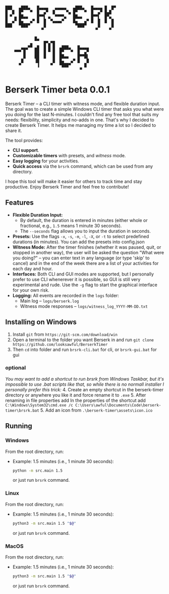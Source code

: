 ```
███   ▄███▄   █▄▄▄▄   ▄▄▄▄▄   ▄███▄   █▄▄▄▄ █  █▀
█  █  █▀   ▀  █  ▄▀  █     ▀▄ █▀   ▀  █  ▄▀ █▄█
█ ▀ ▄ ██▄▄    █▀▀▌ ▄  ▀▀▀▀▄   ██▄▄    █▀▀▌  █▀▄
█  ▄▀ █▄   ▄▀ █  █  ▀▄▄▄▄▀    █▄   ▄▀ █  █  █  █
███   ▀███▀      █             ▀███▀     █     █
                ▀                       ▀     ▀

             █▄
           ▄     █▀▄▀█
       ▄▄▄▀▀ ▄█  █ █ █  ▄███▄   █▄▄▄▄
    ▀▀▀ █    ██  █ ▀ █  █▀   ▀  █  ▄▀
        █    ██  █   █  ██▄▄    █▀▀█▌
       █     ▐█      █  █▄   ▄▀ █   █
      ▀       ▐     ▀   ▀███▀      █
                                 ▀

```

# Berserk Timer beta 0.0.1

Berserk Timer – a CLI timer with witness mode, and flexible duration input.
The goal was to create a simple Windows CLI timer that asks you what were you doing for the last N-minutes. I couldn't find any free tool that suits my needs: flexibility, simplicity and no-adds in one. That's why I decided to create Berserk Timer. It helps me managing my time a lot so I decided to share it.

The tool provides:

- **CLI support**.
- **Customizable timers** with presets, and _witness_ mode.
- **Easy logging** for your activities.
- **Quick access** via the `brsrk` command, which can be used from any directory.

I hope this tool will make it easier for others to track time and stay productive. Enjoy Berserk Timer and feel free to contribute!

## Features

- **Flexible Duration Input:**
  - By default, the duration is entered in minutes (either whole or fractional, e.g., `1.5` means 1 minute 30 seconds).
  - The `--seconds` flag allows you to input the duration in seconds.
- **Presets:**
  Use the flags `-x`, `-s`, `-m`, `-l`, `-X`, or `-t` to select predefined durations (in minutes). You can add the presets into config.json
- **Witness Mode:**
  After the timer finishes (whether it was paused, quit, or stopped in another way), the user will be asked the question "What were you doing?" – you can enter text in any language (or type 'skip' to cancel) and in the end of the week there are a list of your activities for each day and hour.
- **Interfaces:**
  Both CLI and GUI modes are supported, but I personally prefer to use CLI whenerever it is possible, so GUI is still very experimental and rude. Use the `-g` flag to start the graphical interface for your own risk.
- **Logging:**
  All events are recorded in the `logs` folder:
  - Main log – `logs/berserk.log`
  - Witness mode responses – `logs/witness_log_YYYY-MM-DD.txt`

## Installing on Windows

1. Install `git` from `https://git-scm.com/download/win`
2. Open a terminal to the folder you want Berserk in and run
`git clone https://github.com/looksawful/BerserkTimer`
3. Then `cd` into folder and run `brsrk-cli.bat` for cli, or `brsrk-gui.bat` for gui

### optional
_You may want to add a shortcut to run brsrk from Windows Taskbar, but it's impossible to use .bat scripts like that, so while there is no normall installer I personally prefer this trick:_
4. Create an empty shortcut in the berserk-timer directory or anywhere you like it and force rename it to `.exe` 
5. After renaming in file properties add In the properties of the shortcut add `C:\Windows\System32\cmd.exe /c C:\Users\awful\Documents\Code\berserk-timer\brsrk.bat`
5. Add an icon from `.\berserk-timer\assets\icon.ico`
 
## Running

### Windows

From the root directory, run:

- Example: 1.5 minutes (i.e., 1 minute 30 seconds):

  ```cmd
  python -m src.main 1.5
  ```

  or just run `brsrk` command.

### Linux

From the root directory, run:

- Example: 1.5 minutes (i.e., 1 minute 30 seconds):

  ```bash
  python3 -m src.main 1.5 "$@"
  ```

  or just run `brsrk` command.

### MacOS
From the root directory, run:

- Example: 1.5 minutes (i.e., 1 minute 30 seconds):

  ```bash
  python3 -m src.main 1.5 "$@"
  ```

  or just run `brsrk` command.

